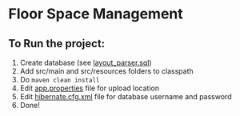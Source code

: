 # Floor Space Management

## To Run the project:
1. Create database (see [layout_parser.sql](https://github.com/AmeyKamat/FSM/blob/master/layout_parser.sql))
2. Add src/main and src/resources folders to classpath
3. Do `maven clean install`
4. Edit [app.properties](https://github.com/AmeyKamat/FSM/blob/master/config/app.properties) file for upload location
5. Edit [hibernate.cfg.xml](https://github.com/AmeyKamat/FSM/blob/master/src/resources/hibernate.cfg.xml) file for database username and password 
6. Done!
